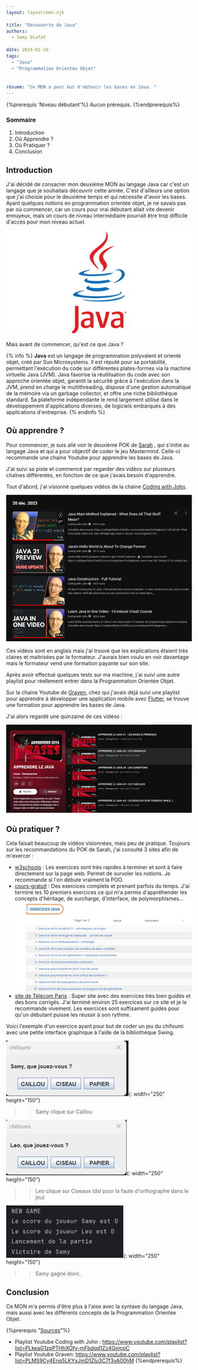 ```yaml
---
layout: layout/mon.njk

title: "Découverte de Java"
authors:
  - Samy Diafat

date: 2024-01-16
tags: 
  - "Java"
  - "Programmation Orientée Objet"


résumé: "Ce MON a pour but d'obtenir les bases en Java. "
---
```

{%prerequis 'Niveau débutant'%} 
Aucun prérequis.
{%endprerequis%}
  
### Sommaire 
1. Introduction
2. Où Apprendre ?
3. Où Pratiquer ?
4. Conclusion
  
## Introduction


J'ai décidé de consacrer mon deuxième MON au langage Java car c'est un langage que je souhaitais découvrir cette année. C'est d'ailleurs une option que j'ai choisie pour le deuxième temps et qui nécessite d'avoir les bases. Ayant quelques notions en programmation orientée objet, je ne savais pas par où commencer, car un cours pour vrai débutant allait vite devenir ennuyeux, mais un cours de niveau intermédiaire pourrait être trop difficile d'accès pour mon niveau actuel.



![Openclassroom_accueil](./logo.png)


Mais avant de commencer, qu'est ce que Java ? 

{% info %}
**Java** est un langage de programmation polyvalent et orienté objet, créé par Sun Microsystems. Il est réputé pour sa portabilité, permettant l'exécution du code sur différentes plates-formes via la machine virtuelle Java (JVM). Java favorise la réutilisation du code avec son approche orientée objet, garantit la sécurité grâce à l'exécution dans la JVM, prend en charge le multithreading, dispose d'une gestion automatique de la mémoire via un garbage collector, et offre une riche bibliothèque standard. Sa plateforme indépendante le rend largement utilisé dans le développement d'applications diverses, de logiciels embarqués à des applications d'entreprise.
{% endinfo %}




## Où apprendre ?


Pour commencer, je suis allé voir le deuxième POK de [Sarah](https://francoisbrucker.github.io/do-it/promos/2023-2024/Sarah-Sebastien/pok/temps-2/) , qui s'initie au langage Java et qui a pour objectif de coder le jeu Mastermind. Celle-ci recommande une chaine Youtube pour apprendre les bases de Java.

J'ai suivi sa piste et commencé par regarder des vidéos sur plusieurs chaînes différentes, en fonction de ce que j'avais besoin d'apprendre.

Tout d'abord, j'ai visionné quelques vidéos de la chaine [Coding with John](https://www.youtube.com/playlist?list=PLkeaG1zpPTHhXOfy-mFbdqd1Zz4GnjcpC).

![Openclassroom_accueil](./john.png)

Ces vidéos sont en anglais mais j'ai trouvé que les explications étaient très claires et maitrisées par le formateur. J'aurais bien voulu en voir davantage mais le formateur vend une formation payante sur son site.

Après avoir effectué quelques tests sur ma machine, j'ai suivi une autre playlist pour réellement entrer dans la Programmation Orientée Objet.



Sur la chaine Youtube de [Graven](https://www.youtube.com/playlist?list=PLMS9Cy4Enq5LKYxJmD1ZIu3C7f3vA00hM), chez qui j'avais déjà suivi une playlist pour apprendre à développer une application mobile avec [Flutter](https://francoisbrucker.github.io/do-it/promos/2023-2024/Diafat-Samy/pok/temps-2/), se trouve une formation pour apprendre les bases de Java.

J'ai alors regardé une quinzaine de ces vidéos :

![Openclassroom_accueil](./graven.png)


## Où pratiquer ?

Cela faisait beaucoup de vidéos visionnées, mais peu de pratique.
Toujours sur les recommandations du POK de Sarah, j'ai consulté 3 sites afin de m'exercer : 

- [w3schools](https://www.w3schools.com/java/default.asp) : Les exercices sont très rapides à terminer et sont à faire directement sur la page web. Permet de survoler les notions. Je recommande si l'on débute vraiment la POO.
- [cours-gratuit](https://www.cours-gratuit.com/java) : Des exercices complets et prenant parfois du temps. J'ai terminé les 10 premiers exercices ce qui m'a permis d'appréhender les concepts d'héritage, de surcharge, d'interface, de polymorphismes...
![Openclassroom_accueil](./coursgratuit2.png)
- [site de Télécom Paris](https://perso.telecom-paristech.fr/hudry/coursJava/exercices/) : Super site avec des exercices très bien guidés et des bons corrigés. J'ai terminé environ 25 exercices sur ce site et je le recommande vivement. Les exercices sont suffisament guidés pour qu'un débutant puisse les réussir à son rythme.

Voici l'exemple d'un exercice ayant pour but de coder un jeu du chifoumi avec une petite interface graphique à l'aide de la bibliothèque Swing.

![Openclassroom_accueil](./chifoumi1.png){: width="250" height="150"}
>> Samy clique sur Caillou

![Openclassroom_accueil](./chifoumi2.png){: width="250" height="150"}
>>Leo clique sur Ciseaux (dsl pour la faute d'orthographe dans le jeu)

![Openclassroom_accueil](./chifoumi3.png){: width="250" height="150"}

>>Samy gagne donc.




##  Conclusion

Ce MON m'a permis d'être plus à l'aise avec la syntaxe du langage Java, mais aussi avec les différents concepts de la Programmation Orientée Objet. 




{%prerequis "<u>Sources</u>"%} 
- Playlist Youtube Coding with John : https://www.youtube.com/playlist?list=PLkeaG1zpPTHhXOfy-mFbdqd1Zz4GnjcpC
- Playlist Youtube Graven: https://www.youtube.com/playlist?list=PLMS9Cy4Enq5LKYxJmD1ZIu3C7f3vA00hM
{%endprerequis%} 
